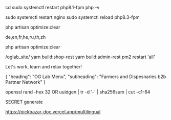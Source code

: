 cd sudo systemctl restart php8.1-fpm
php -v

sudo systemctl restart nginx
sudo systemctl reload php8.3-fpm


php artisan optimize:clear

de,en,fr,he,ru,th,zh

php artisan optimize:clear




/oglab_site/
yarn build:shop-rest
yarn build:admin-rest
pm2 restart 'all'

Let's work, learn and relax together! 

{
  "heading": "OG Lab Menu",
  "subheading": "Farmers and Dispesnaries b2b Partner Network"
}


openssl rand -hex 32
OR
uuidgen | tr -d '-' | sha256sum | cut -c1-64

SECRET generate 


https://pickbazar-doc.vercel.app/multilingual
